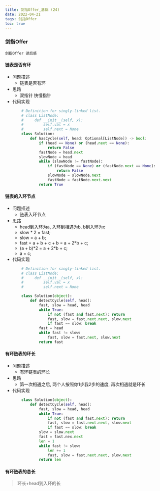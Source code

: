 ```yaml
---
title: 剑指Offer_基础 (24)
date: 2022-04-21
tags: 剑指Offer
toc: true
---
```


### 剑指Offer
    剑指Offer 读后感

<!-- more -->

#### 链表是否有环
- 问题描述
    * 链表是否有环
- 思路
    * 双指针 快慢指针
- 代码实现
    ```python
        # Definition for singly-linked list.
        # class ListNode:
        #     def __init__(self, x):
        #         self.val = x
        #         self.next = None
        class Solution:
            def hasCycle(self, head: Optional[ListNode]) -> bool:
                if (head == None) or (head.next == None):
                    return False
                fastNode = head.next
                slowNode = head
                while (slowNode != fastNode):
                    if (fastNode == None) or (fastNode.next == None):
                        return False
                    slowNode = slowNode.next
                    fastNode = fastNode.next.next
                return True
    ```

#### 链表的入环节点
- 问题描述
    * 链表入环节点
- 思路
    * head到入环为a, 入环到相遇为b, b到入环为c
    * slow * 2 = fast;
    * slow = a + b;
    * fast = a + b + c + b = a + 2*b + c;
    * (a + b)\*2 = a + 2*b + c;
    * a = c;
- 代码实现
    ```python
        # Definition for singly-linked list.
        # class ListNode:
        #     def __init__(self, x):
        #         self.val = x
        #         self.next = None

        class Solution(object):
            def detectCycle(self, head):
                fast, slow = head, head
                while True:
                    if not (fast and fast.next): return
                    fast, slow = fast.next.next, slow.next
                    if fast == slow: break
                fast = head
                while fast != slow:
                    fast, slow = fast.next, slow.next
                return fast
    ```

#### 有环链表的环长
- 问题描述
    * 有环链表的环长
- 思路
    * 第一次相遇之后, 两个人按照你1步我2步的速度, 再次相遇就是环长
- 代码实现
    ```python
        class Solution(object):
            def detectCycle(self, head):
                fast, slow = head, head
                while True:
                    if not (fast and fast.next): return
                    fast, slow = fast.next.next, slow.next
                    if fast == slow: break
                slow = slow.next
                fast = fast.nex.next
                len = 1
                while fast != slow:
                    len += 1
                    fast, slow = fast.next.next, slow.next
                return len
    ```

#### 有环链表的总长
> 环长+head到入环的长



